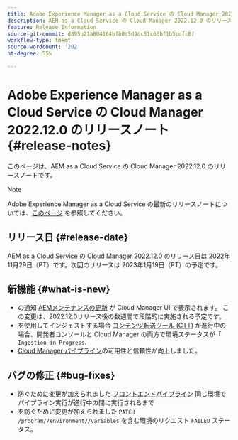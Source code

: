 ```yaml
---
title: Adobe Experience Manager as a Cloud Service の Cloud Manager 2022.12.0 のリリースノート
description: AEM as a Cloud Service の Cloud Manager 2022.12.0 のリリースノートです。
feature: Release Information
source-git-commit: d895b21a804164bfb0c5d9dc51c66bf1b5cdfc0f
workflow-type: tm+mt
source-wordcount: '202'
ht-degree: 55%

---
```



# Adobe Experience Manager as a Cloud Service の Cloud Manager 2022.12.0 のリリースノート {#release-notes}

このページは、AEM as a Cloud Service の Cloud Manager 2022.12.0 のリリースノートです。

>[!NOTE]
>
>Adobe Experience Manager as a Cloud Service の最新のリリースノートについては、[このページ](/help/release-notes/release-notes-cloud/release-notes-current.md) を参照してください。

## リリース日 {#release-date}

AEM as a Cloud Service の Cloud Manager 2022.12.0 のリリース日は 2022年11月29日（PT）です。次回のリリースは 2023年1月19日（PT）の予定です。

## 新機能 {#what-is-new}

* の通知 [AEMメンテナンスの更新](/help/overview/what-is-new-and-different.md#aem-updates) が Cloud Manager UI で表示されます。 この変更は、2022.12.0リリース後の数週間で段階的に実施される予定です。
* を使用してインジェストする場合 [コンテンツ転送ツール (CTT)](/help/journey-migration/content-transfer-tool/using-content-transfer-tool/overview-content-transfer-tool.md) が進行中の場合、開発者コンソールと Cloud Manager の両方で環境ステータスが「 `Ingestion in Progress`.
* [Cloud Manager パイプライン](/help/implementing/cloud-manager/configuring-pipelines/introduction-ci-cd-pipelines.md)の可用性と信頼性が向上しました。

## バグの修正 {#bug-fixes}

* 防ぐために変更が加えられました [フロントエンドパイプライン](/help/implementing/cloud-manager/configuring-pipelines/introduction-ci-cd-pipelines.md#front-end) 同じ環境でパイプライン実行が進行中の間に実行されるまで
* を防ぐために変更が加えられました `PATCH /program//environment//variables` を含む環境のリクエスト `FAILED` ステータス。
